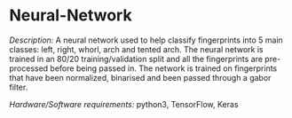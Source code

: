 # Neural-Network

*Description:* A neural network used to help classify fingerprints into 5 main classes: left, right, whorl, arch and tented arch. The neural network is trained in an 80/20 training/validation split and all the fingerprints are pre-processed before being passed in. The network is trained on fingerprints that have been normalized, binarised and been passed through a gabor filter.

*Hardware/Software requirements:* python3, TensorFlow, Keras
